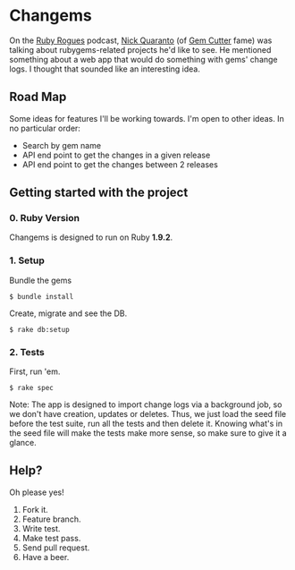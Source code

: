 # Changems

On the [Ruby Rogues](http://rubyrogues.com) podcast, [Nick Quaranto](http://quaran.to) (of [Gem Cutter](http://rubygems.org) fame) was talking about rubygems-related projects he'd like to see. He mentioned something about a web app that would do something with gems' change logs. I thought that sounded like an interesting idea.

## Road Map

Some ideas for features I'll be working towards. I'm open to other ideas. In no particular order:

- Search by gem name
- API end point to get the changes in a given release
- API end point to get the changes between 2 releases

## Getting started with the project

### 0. Ruby Version

Changems is designed to run on Ruby **1.9.2**.

### 1. Setup

Bundle the gems

    $ bundle install

Create, migrate and see the DB.

    $ rake db:setup

### 2. Tests

First, run 'em.

    $ rake spec

Note: The app is designed to import change logs via a background job, so we don't have creation, updates or deletes. Thus, we just load the seed file before the test suite, run all the tests and then delete it. Knowing what's in the seed file will make the tests make more sense, so make sure to give it a glance.

## Help?

Oh please yes!

1. Fork it.
2. Feature branch.
3. Write test.
4. Make test pass.
5. Send pull request.
6. Have a beer.

